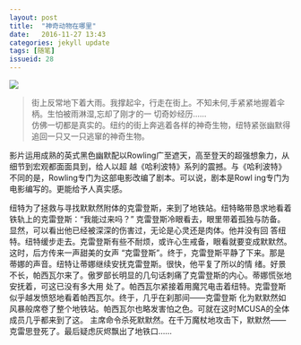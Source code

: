 ```yaml
---
layout: post
title:  "神奇动物在哪里"
date:   2016-11-27 13:43
categories: jekyll update
tags: [随笔]
issueid: 28
---
```

![](/image/神奇动物在哪里海报.jpg)  


> 街上反常地下着大雨。我撑起伞，行走在街上。不知未何,手紧紧地握着伞柄。生怕被雨淋湿,忘却了刚才的一
切奇妙经历……  
仿佛一切都是真实的。纽约的街上奔逃着各样的神奇生物，纽特紧张幽默得追回一只又一只逃窜的神奇生物。  

影片运用成熟的英式黑色幽默配以Rowling广至遮天，高至登天的超强想象力，从细节到宏观都面面具到，给人以超
越《哈利波特》系列的震撼。与《哈利波特》不同的是，Rowling专门为这部电影改编了剧本。可以说，剧本是Rowl
ing专门为电影编写的。更能给予人真实感。  

纽特为了拯救与寻找默默然附体的克雷登斯，来到了地铁站。纽特略带恳求地看着铁轨上的克雷登斯：“我能过来吗？”
克雷登斯冷眼看去，眼里带着孤独与防备。显然，可以看出他已经被深深的伤害过，无论是心灵还是肉体。他并没有回
答纽特。纽特缓步走去。克雷登斯有些不耐烦，或许心生戒备，眼看就要变成默默然。这时，后方传来一声甜美的女声
“克雷登斯”。终于，克雷登斯平静了下来。那是蒂娜的声音。纽特让蒂娜继续安抚克雷登斯。很快，他平复了所以的情
绪。好景不长，帕西瓦尔来了。傲罗部长明显的几句话刺痛了克雷登斯的内心。蒂娜慌张地安抚着，可这已没有多大用
处了。帕西瓦尔紧接着用魔咒电击着纽特。克雷登斯似乎越发愤怒地看着帕西瓦尔。终于，几乎在刹那间——克雷登斯
化为默默然如风暴般席卷了整个地铁站。帕西瓦尔也略发害怕之色。可就在这时MCUSA的全体成员几乎都来到了这。
主席命令杀死默默然。在千万魔杖地攻击下，默默然——克雷思登死了。最后疑虑灰烬飘出了地铁口……
